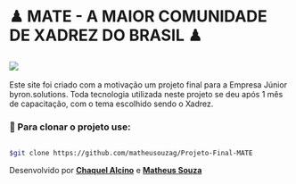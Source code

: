 <h1>
♟ MATE - A MAIOR COMUNIDADE DE XADREZ DO BRASIL ♟
</h1>
<h2 >
<img className="" src="public/img/site.mate.gif">
</h2>

<p> Este site foi criado com a motivação um projeto final para a Empresa Júnior byron.solutions. Toda tecnologia utilizada neste projeto se deu após 1 mês de capacitação, com o tema escolhido sendo o Xadrez.
  </p>
<h3>
💾 Para clonar o projeto use:
</h3>

```bash

$git clone https://github.com/matheusouzag/Projeto-Final-MATE

```

Desenvolvido por **[Chaquel Alcino](https://github.com/chaquelalcino)** e **[Matheus Souza](https://github.com/matheusouzag)**

